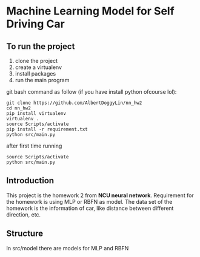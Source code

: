 # Machine Learning Model for Self Driving Car

## To run the project

1. clone the project
2. create a virtualenv
3. install packages
4. run the main program

git bash command as follow (if you have install python ofcourse lol):

    git clone https://github.com/AlbertDoggyLin/nn_hw2
    cd nn_hw2
    pip install virtualenv
    virtualenv .
    source Scripts/activate
    pip install -r requirement.txt
    python src/main.py

after first time running

    source Scripts/activate
    python src/main.py


## Introduction

This project is the homework 2 from **NCU neural network**. Requirement for the homework is using MLP or RBFN as model.
The data set of the homework is the information of car, like distance between different direction, etc.

## Structure
In src/model there are models for MLP and RBFN
